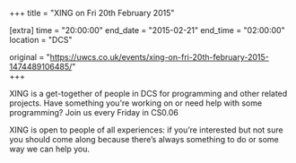 +++
title = "XING on Fri 20th February 2015"

[extra]
time = "20:00:00"
end_date = "2015-02-21"
end_time = "02:00:00"
location = "DCS"

original = "https://uwcs.co.uk/events/xing-on-fri-20th-february-2015-1474489106485/"    
+++

XING is a get-together of people in DCS for programming and other related projects. Have something you're working on or need help with some programming? Join us every Friday in CS0.06

XING is open to people of all experiences: if you’re interested but not sure you should come along because there’s always something to do or some way we can help you.

